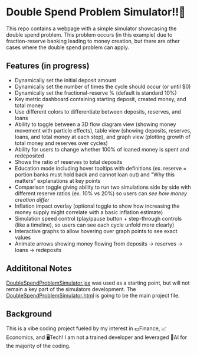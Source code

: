 # Double Spend Problem Simulator‼️🏧
This repo contains a webpage with a simple simulator showcasing the double spend problem. This problem occurs (in this example) due to fraction-reserve banking leading to money creation, but there are other cases where the double spend problem can apply.

## Features (in progress)
- Dynamically set the initial deposit amount
- Dynamically set the number of times the cycle should occur (or until $0)
- Dynamically set the fractional-reserve % (default is standard 10%)
- Key metric dashboard containing starting deposit, created money, and total money
- Use different colors to differentiate between deposits, reserves, and loans
- Ability to toggle between a 3D flow diagram view (showing money movement with particle effects), table view (showing deposits, reserves, loans, and total money at each step), and graph view (plotting growth of total money and reserves over cycles)
- Ability for users to change whether 100% of loaned money is spent and redeposited
- Shows the ratio of reserves to total deposits
- Education mode including hover tooltips with definitions (ex. reserve = portion banks must hold back and cannot loan out) and "Why this matters" explanations at key points
- Comparison toggle giving ability to run two simulations side by side with different reserve ratios (ex. 10% vs 20%) so users can *see how money creation differ*
- Inflation impact overlay (optional toggle to show how increasing the money supply might correlate with a basic inflation estimate)
- Simulation speed control (play/pause button + step-through controls (like a timeline), so users can see each cycle unfold more clearly)
- Interactive graphs to allow hovering over graph points to see exact values
- Animate arrows showing money flowing from deposits -> reserves -> loans -> redeposits

## Addititonal Notes
[DoubleSpendProblemSimulator.jsx](https://github.com/DochertyDev/Double-Spend-Problem-Simulator/blob/ffb2032e0c14c872e2456b907ef75019b47e9b3a/DoubleSpendProblemSimulatorUI.jsx) was used as a starting point, but will not remain a key part of the simulators development. The [DoubleSpendProblemSimulator.html](https://github.com/DochertyDev/Double-Spend-Problem-Simulator/blob/ffb2032e0c14c872e2456b907ef75019b47e9b3a/DoubleSpendProblemSimulator.html) is going to be the main project file.

## Background
This is a vibe coding project fueled by my interest in 💵Finance, 📈Economics, and 🖥️Tech! I am not a trained developer and leveraged 🤖AI for the majority of the coding.
